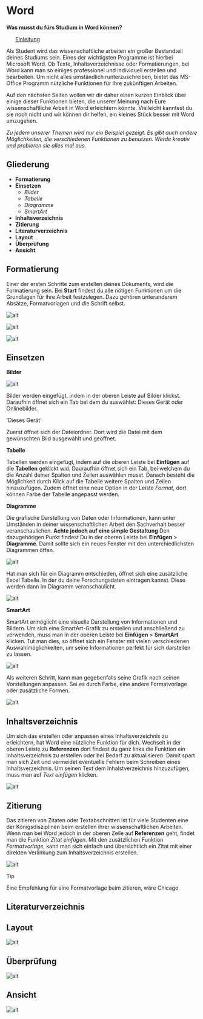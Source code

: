 # Word

**Was musst du fürs Studium in Word können?**
<ul><u>Einleitung</u></ul>

Als Student wird das wissenschaftliche arbeiten ein großer Bestandteil deines Studiums sein. Eines der wichtigsten Programme ist hierbei Microsoft Word. Ob Texte, Inhaltsverzeichnisse oder Formatierungen, bei Word kann man so einiges professionel und individuell erstellen und bearbeiten. Um nicht alles umständlich runterzuschreiben, bietet das MS-Office Programm nützliche Funktionen für Ihre zukünftigen Arbeiten.

Auf den nächsten Seiten wollen wir dir daher einen kurzen Einblick über einige dieser Funktionen bieten, die unserer Meinung nach Eure wissenschaftliche Arbeit in Word erleichtern könnte. Vielleicht kanntest du sie noch nicht und wir können dir helfen, ein kleines Stück besser mit Word umzugehen. 

*Zu jedem unserer Themen wird nur ein Beispiel gezeigt. Es gibt auch andere Möglichkeiten, die verschiedenen Funktionen zu benutzen. Werde kreativ und probieren sie alles mal aus.*

## Gliederung

- **Formatierung**
- **Einsetzen**
    -   *Bilder*
    -   *Tabelle*
    -   *Diagramme*
    -   *SmartArt*
- **Inhaltsverzeichnis**
- **Zitierung**
- **Literaturverzeichnis**
- **Layout**
- **Überprüfung**
- **Ansicht**

## Formatierung

Einer der ersten Schritte zum erstellen deines Dokuments, wird die Formatierung sein. Bei **Start** findest du alle nötigen Funktionen um die Grundlagen für ihre Arbeit festzulegen. Dazu gehören unteranderem Absätze, Formatvorlagen und die Schrift selbst.

![alt](bilder/Formatierung_Schriftart.png)

![alt](bilder/Formatierung_Absatz.png)

![alt](bilder/Formatierung_Formatvorlage.png)

## Einsetzen
**Bilder**

![alt](bilder/word-einfuegen.png)

Bilder werden eingefügt, indem in der oberen Leiste auf Bilder klickst. Daraufhin öffnet sich ein Tab bei dem du auswählst: Dieses Gerät oder Onlinebilder. 

'Dieses Gerät'

Zuerst öffnet sich der Dateiordner. Dort wird die Datei mit dem gewünschten Bild ausgewählt und geöffnet. 

**Tabelle**

Tabellen werden eingefügt, indem auf die oberen Leiste bei **Einfügen** auf die **Tabellen** geklickt wid. Dauraufhin öffnet sich ein Tab, bei welchem du die Anzahl deiner Spalten und Zeilen auswählen musst.
Danach besteht die Möglichkeit durch Klick auf die Tabelle weitere Spalten und Zeilen hinzuzufügen. Zudem öffnet eine neue Option in der Leiste *Format*, dort können Farbe der Tabelle angepasst werden.

**Diagramme**

Die grafische Darstellung von Daten oder Informationen, kann unter Umständen in deiner wissenschaftlichen Arbeit den Sachverhalt besser veranschaulichen. 
**Achte jedoch auf eine simple Gestaltung**
Den dazugehörigen Punkt findest Du in der oberen Leiste bei **Einfügen** > **Diagramme**. Damit sollte sich ein neues Fenster mit den unterchiedlichsten Diagrammen öffen. 

![alt](bilder/Diagramme_Word.png)

Hat man sich für ein Diagramm entschieden, öffnet sich eine zusätzliche Excel Tabelle. In der du deine Forschungsdaten eintragen kannst. Diese werden dann im Diagramm veranschaulicht.

![alt](bilder/DiagrammmitExel.png)

**SmartArt**

SmartArt ermöglicht eine visuelle Darstellung von Informationen und Bildern. Um sich eine SmartArt-Grafik zu erstellen und anschließend zu verwenden, muss man in der oberen Leiste bei **Einfügen** > **SmartArt** klicken. Tut man dies, so öffnet sich ein Fenster mit vielen verschiedenen Auswahlmöglichkeiten, um seine Informationen perfekt für sich darstellen zu lassen.

![alt](bilder/SmartArt.PNG)

Als weiteren Schritt, kann man gegebenfalls seine Grafik nach seinen Vorstellungen anpassen. 
Sei es durch Farbe, eine andere Formatvorlage oder zusätzliche Formen. 

![alt](bilder/SmartArt-Design.PNG)


## Inhaltsverzeichnis

Um sich das erstellen oder anpassen eines Inhaltsverzeichnis zu erleichtern, hat Word eine nützliche Funktion für dich.
Wechselt in der oberen Leiste zu **Referenzen** dort findest du ganz links die Funktion ein Inhaltsverzeichnis zu erstellen oder bei Bedarf zu aktualisieren. Damit spart man sich Zeit und vermeidet eventuelle Fehlern beim Schreiben eines Inhaltsverzeichnis. Um seinen Text dem Inhalstverzeichnis hinzuzufügen, muss man auf *Text einfügen* klicken. 

![alt](bilder/Inhaltsverzeichnis1.PNG)

## Zitierung

Das zitieren von Zitaten oder Textabschnitten ist für viele Studenten eine der Königsdisziplinen beim erstellen ihrer wissenschaftlichen Arbeiten. Wenn man bei Word jedoch in der oberen Zeile auf **Referenzen** geht, findet man die Funktion *Zitat einfügen*. Mit den zusätzlichen Funktion *Formatvorlage*, kann man sich einfach und übersichtlich ein Zitat mit einer direkten Verlinkung zum Inhaltsverzeichnis erstellen.

![alt](bilder/Zitieren1.PNG)

> [!TIP]
> Eine Empfehlung für eine Formatvorlage beim zitieren, wäre Chicago.

## Literaturverzeichnis


## Layout


![alt](bilder/Layout.png)

## Überprüfung

![alt](bilder/Ueberpruefen.png)

## Ansicht

![alt](bilder/Ansicht.png)
